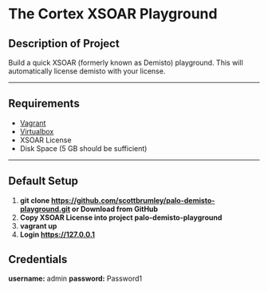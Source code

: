 # The Cortex XSOAR Playground

## Description of Project
Build a quick XSOAR (formerly known as Demisto) playground.  This will automatically license demisto with your license.

---
## Requirements
- [Vagrant](https://www.vagrantup.com/) 
- [Virtualbox](https://www.virtualbox.org/wiki/Downloads)
- XSOAR License
- Disk Space (5 GB should be sufficient)

---
## Default Setup
1. **git clone https://github.com/scottbrumley/palo-demisto-playground.git or Download from GitHub**
2. **Copy XSOAR License into project palo-demisto-playground**
4. **vagrant up**
5. **Login https://127.0.0.1**

## Credentials
**username:** admin
**password:** Password1

